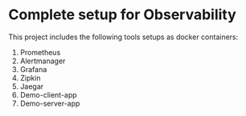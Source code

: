 # Complete setup for Observability

This project includes the following tools setups as docker containers:
1. Prometheus
2. Alertmanager
3. Grafana
4. Zipkin
5. Jaegar
6. Demo-client-app
7. Demo-server-app
